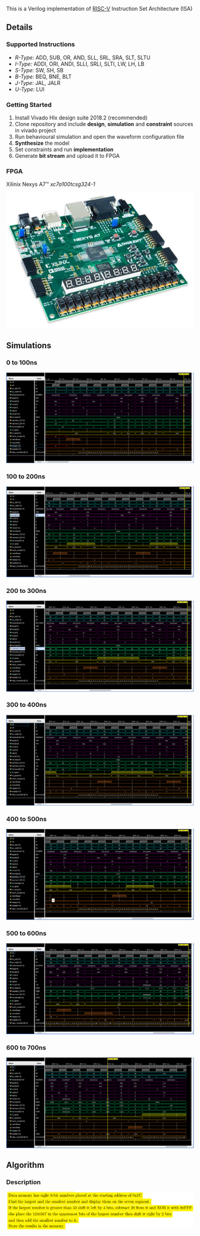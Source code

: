 This is a Verilog implementation of [RISC-V](https://riscv.org/) Instruction Set Architecture (ISA) 

## Details
### Supported Instructions
- *R-Type:* ADD, SUB, OR, AND, SLL, SRL, SRA, SLT, SLTU
- *I-Type:* ADDI, ORI, ANDI, SLLI, SRLI, SLTI, LW, LH, LB
- *S-Type:* SW, SH, SB
- *B-Type:* BEQ, BNE, BLT
- *J-Type:* JAL, JALR
- *U-Type:* LUI
  
### Getting Started

1. Install Vivado Hlx design suite 2018.2 (recommended)
2. Clone repository and include **design**, **simulation** and **constraint** sources in vivado project
3. Run behavioural simulation and open the waveform configuration file
4. **Synthesize** the model
5. Set constraints and run **implementation**
6. Generate **bit stream** and upload it to FPGA

### FPGA

Xilinix Nexys A7:tm: *xc7a100tcsg324-1*

![FPGA](https://github.com/HamxaCodes/RiscV-Single-Cycle/blob/media/nexys_a7.jpg?raw=true)

## Simulations
### 0 to 100ns
![wave0to100](https://github.com/HamxaCodes/RiscV-Single-Cycle/blob/media/wave1.png?raw=true)

### 100 to 200ns
![wave100to200](https://github.com/HamxaCodes/RiscV-Single-Cycle/blob/media/wave2.png?raw=true)

### 200 to 300ns
![wave200to300](https://github.com/HamxaCodes/RiscV-Single-Cycle/blob/media/wave3.png?raw=true)

### 300 to 400ns
![wave300to400](https://github.com/HamxaCodes/RiscV-Single-Cycle/blob/media/wave4.png?raw=true)

### 400 to 500ns
![wave400to500](https://github.com/HamxaCodes/RiscV-Single-Cycle/blob/media/wave5.png?raw=true)

### 500 to 600ns
![wave500to600](https://github.com/HamxaCodes/RiscV-Single-Cycle/blob/media/wave6.png?raw=true)

### 600 to 700ns
![wave600to700](https://github.com/HamxaCodes/RiscV-Single-Cycle/blob/media/wave7.png?raw=true)

## Algorithm
### Description
![algo](https://github.com/HamxaCodes/RiscV-Single-Cycle/blob/media/algorithm.png?raw=true)

###




